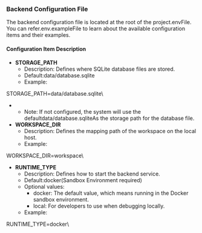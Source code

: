 
### Backend Configuration File

The backend configuration file is located at the root of the project.envFile. You can refer.env.exampleFile to learn about the available configuration items and their examples.

#### Configuration Item Description

* **STORAGE\_PATH**
  * Description: Defines where SQLite database files are stored.
  * Default:data/database.sqlite
  * Example:

STORAGE\_PATH=data/database.sqlite\


*
  * Note: If not configured, the system will use the defaultdata/database.sqliteAs the storage path for the database file.
* **WORKSPACE\_DIR**
  * Description: Defines the mapping path of the workspace on the local host.
  * Example:

WORKSPACE\_DIR=workspace\


* **RUNTIME\_TYPE**
  * Description: Defines how to start the backend service.
  * Default:docker(Sandbox Environment required)
  * Optional values:
    * docker: The default value, which means running in the Docker sandbox environment.
    * local: For developers to use when debugging locally.
  * Example:

RUNTIME\_TYPE=docker\

